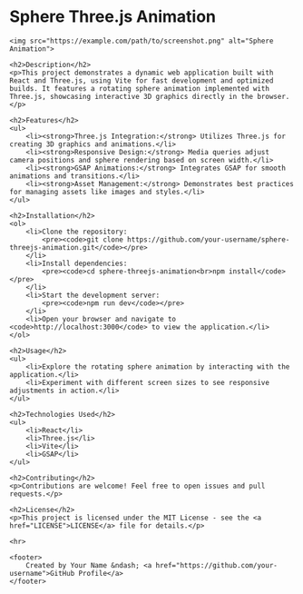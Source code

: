  <h1>Sphere Three.js Animation</h1>

    <img src="https://example.com/path/to/screenshot.png" alt="Sphere Animation">

    <h2>Description</h2>
    <p>This project demonstrates a dynamic web application built with React and Three.js, using Vite for fast development and optimized builds. It features a rotating sphere animation implemented with Three.js, showcasing interactive 3D graphics directly in the browser.</p>

    <h2>Features</h2>
    <ul>
        <li><strong>Three.js Integration:</strong> Utilizes Three.js for creating 3D graphics and animations.</li>
        <li><strong>Responsive Design:</strong> Media queries adjust camera positions and sphere rendering based on screen width.</li>
        <li><strong>GSAP Animations:</strong> Integrates GSAP for smooth animations and transitions.</li>
        <li><strong>Asset Management:</strong> Demonstrates best practices for managing assets like images and styles.</li>
    </ul>

    <h2>Installation</h2>
    <ol>
        <li>Clone the repository:
            <pre><code>git clone https://github.com/your-username/sphere-threejs-animation.git</code></pre>
        </li>
        <li>Install dependencies:
            <pre><code>cd sphere-threejs-animation<br>npm install</code></pre>
        </li>
        <li>Start the development server:
            <pre><code>npm run dev</code></pre>
        </li>
        <li>Open your browser and navigate to <code>http://localhost:3000</code> to view the application.</li>
    </ol>

    <h2>Usage</h2>
    <ul>
        <li>Explore the rotating sphere animation by interacting with the application.</li>
        <li>Experiment with different screen sizes to see responsive adjustments in action.</li>
    </ul>

    <h2>Technologies Used</h2>
    <ul>
        <li>React</li>
        <li>Three.js</li>
        <li>Vite</li>
        <li>GSAP</li>
    </ul>

    <h2>Contributing</h2>
    <p>Contributions are welcome! Feel free to open issues and pull requests.</p>

    <h2>License</h2>
    <p>This project is licensed under the MIT License - see the <a href="LICENSE">LICENSE</a> file for details.</p>

    <hr>

    <footer>
        Created by Your Name &ndash; <a href="https://github.com/your-username">GitHub Profile</a>
    </footer>
